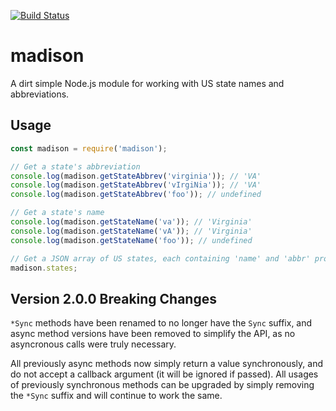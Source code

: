 [![Build Status](https://travis-ci.org/mdb/madison.svg?branch=master)](https://travis-ci.org/mdb/madison)

# madison

A dirt simple Node.js module for working with US state names and abbreviations.

## Usage

```javascript
const madison = require('madison');

// Get a state's abbreviation
console.log(madison.getStateAbbrev('virginia')); // 'VA'
console.log(madison.getStateAbbrev('vIrgiNia')); // 'VA'
console.log(madison.getStateAbbrev('foo')); // undefined

// Get a state's name
console.log(madison.getStateName('va')); // 'Virginia'
console.log(madison.getStateName('vA')); // 'Virginia'
console.log(madison.getStateName('foo')); // undefined

// Get a JSON array of US states, each containing 'name' and 'abbr' properties:
madison.states;
```

## Version 2.0.0 Breaking Changes

`*Sync` methods have been renamed to no longer have the `Sync` suffix, and async method versions have been removed to simplify the API, as no asyncronous calls were truly necessary.

All previously async methods now simply return a value synchronously, and do not accept a callback argument (it will be ignored if passed). All usages of previously synchronous methods can be upgraded by simply removing the `*Sync` suffix and will continue to work the same.

